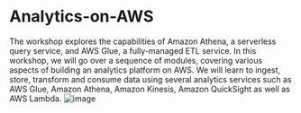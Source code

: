 # Analytics-on-AWS


The workshop explores the capabilities of Amazon Athena, a serverless query service, and AWS Glue, a fully-managed ETL service.
In this workshop, we will go over a sequence of modules, covering various aspects of building an analytics platform on AWS. We will learn to ingest, store, transform and consume data using several analytics services such as AWS Glue, Amazon Athena, Amazon Kinesis, Amazon QuickSight as well as AWS Lambda.
![image](https://github.com/rohitmanral/Analytics-on-AWS/assets/32475441/d2cc546f-4001-4494-bb74-a1f18c1f0fd8)
